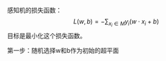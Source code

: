 感知机的损失函数：  
$$
L(w, b) = - \sum_{x_i \in M}y_i (w \cdot x_i + b)
$$
目标是最小化这个损失函数。  

第一步：随机选择w和b作为初始的超平面